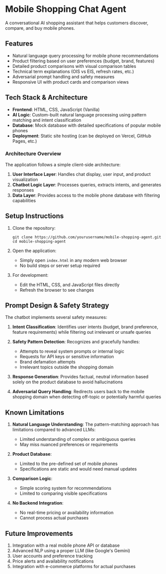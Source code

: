 # Mobile Shopping Chat Agent

A conversational AI shopping assistant that helps customers discover, compare, and buy mobile phones.

## Features

- Natural language query processing for mobile phone recommendations
- Product filtering based on user preferences (budget, brand, features)
- Detailed product comparisons with visual comparison tables
- Technical term explanations (OIS vs EIS, refresh rates, etc.)
- Adversarial prompt handling and safety measures
- Responsive UI with product cards and comparison views

## Tech Stack & Architecture

- **Frontend**: HTML, CSS, JavaScript (Vanilla)
- **AI Logic**: Custom-built natural language processing using pattern matching and intent classification
- **Database**: Mock database with detailed specifications of popular mobile phones
- **Deployment**: Static site hosting (can be deployed on Vercel, GitHub Pages, etc.)

### Architecture Overview

The application follows a simple client-side architecture:

1. **User Interface Layer**: Handles chat display, user input, and product visualization
2. **Chatbot Logic Layer**: Processes queries, extracts intents, and generates responses
3. **Data Layer**: Provides access to the mobile phone database with filtering capabilities

## Setup Instructions

1. Clone the repository:
   ```
   git clone https://github.com/yourusername/mobile-shopping-agent.git
   cd mobile-shopping-agent
   ```

2. Open the application:
   - Simply open `index.html` in any modern web browser
   - No build steps or server setup required

3. For development:
   - Edit the HTML, CSS, and JavaScript files directly
   - Refresh the browser to see changes

## Prompt Design & Safety Strategy

The chatbot implements several safety measures:

1. **Intent Classification**: Identifies user intents (budget, brand preference, feature requirements) while filtering out irrelevant or unsafe queries

2. **Safety Pattern Detection**: Recognizes and gracefully handles:
   - Attempts to reveal system prompts or internal logic
   - Requests for API keys or sensitive information
   - Brand defamation attempts
   - Irrelevant topics outside the shopping domain

3. **Response Generation**: Provides factual, neutral information based solely on the product database to avoid hallucinations

4. **Adversarial Query Handling**: Redirects users back to the mobile shopping domain when detecting off-topic or potentially harmful queries

## Known Limitations

1. **Natural Language Understanding**: The pattern-matching approach has limitations compared to advanced LLMs:
   - Limited understanding of complex or ambiguous queries
   - May miss nuanced preferences or requirements

2. **Product Database**: 
   - Limited to the pre-defined set of mobile phones
   - Specifications are static and would need manual updates

3. **Comparison Logic**:
   - Simple scoring system for recommendations
   - Limited to comparing visible specifications

4. **No Backend Integration**:
   - No real-time pricing or availability information
   - Cannot process actual purchases

## Future Improvements

1. Integration with a real mobile phone API or database
2. Advanced NLP using a proper LLM (like Google's Gemini)
3. User accounts and preference tracking
4. Price alerts and availability notifications
5. Integration with e-commerce platforms for actual purchases